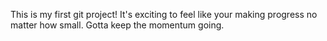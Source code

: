 This is my first git project! It's exciting to feel like your making progress no matter how small. Gotta keep the momentum going. 
